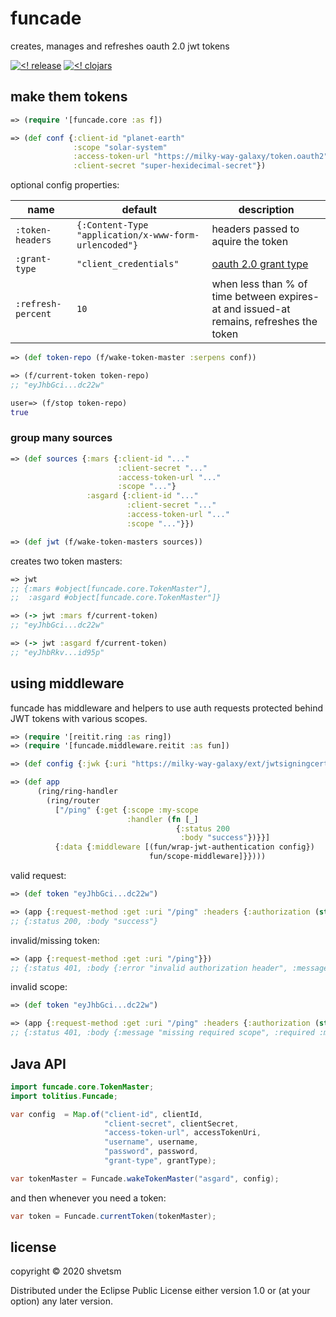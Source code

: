 # funcade

creates, manages and refreshes oauth 2.0 jwt tokens

[![<! release](https://img.shields.io/badge/dynamic/json.svg?label=release&url=https%3A%2F%2Fclojars.org%2Ftolitius%2Ffuncade%2Flatest-version.json&query=version&colorB=blue)](https://github.com/tolitius/funcade/releases)
[![<! clojars](https://img.shields.io/clojars/v/tolitius/funcade.svg)](https://clojars.org/tolitius/funcade)

## make them tokens

```clojure
=> (require '[funcade.core :as f])

=> (def conf {:client-id "planet-earth"
              :scope "solar-system"
              :access-token-url "https://milky-way-galaxy/token.oauth2"
              :client-secret "super-hexidecimal-secret"})
```

optional config properties:

name | default | description
------------ | ------------- | -------------
`:token-headers` | `{:Content-Type "application/x-www-form-urlencoded"}` | headers passed to aquire the token
`:grant-type` | `"client_credentials"` | [oauth 2.0 grant type](https://oauth.net/2/grant-types/)
`:refresh-percent` | `10` | when less than % of time between expires-at and issued-at remains, refreshes the token

```clojure
=> (def token-repo (f/wake-token-master :serpens conf))

=> (f/current-token token-repo)
;; "eyJhbGci...dc22w"
```

```clojure
user=> (f/stop token-repo)
true
```

### group many sources

```clojure
=> (def sources {:mars {:client-id "..."
                        :client-secret "..."
                        :access-token-url "..."
                        :scope "..."}
                 :asgard {:client-id "..."
                          :client-secret "..."
                          :access-token-url "..."
                          :scope "..."}})

=> (def jwt (f/wake-token-masters sources))
```

creates two token masters:

```clojure
=> jwt
;; {:mars #object[funcade.core.TokenMaster"],
;;  :asgard #object[funcade.core.TokenMaster"]}

=> (-> jwt :mars f/current-token)
;; "eyJhbGci...dc22w"

=> (-> jwt :asgard f/current-token)
;; "eyJhbRkv...id95p"
```

## using middleware

funcade has middleware and helpers to use auth requests protected behind JWT tokens with various scopes.

```clojure
=> (require '[reitit.ring :as ring])
=> (require '[funcade.middleware.reitit :as fun])

=> (def config {:jwk {:uri "https://milky-way-galaxy/ext/jwtsigningcert/jwks"})

=> (def app
      (ring/ring-handler
        (ring/router
          ["/ping" {:get {:scope :my-scope
                          :handler (fn [_]
                                     {:status 200
                                      :body "success"})}}]
          {:data {:middleware [(fun/wrap-jwt-authentication config})
                               fun/scope-middleware]}})))
```

valid request:

```clojure 
=> (def token "eyJhbGci...dc22w")

=> (app {:request-method :get :uri "/ping" :headers {:authorization (str "Bearer " token)}})
;; {:status 200, :body "success"}
```

invalid/missing token:

```clojure 
=> (app {:request-method :get :uri "/ping"}})
;; {:status 401, :body {:error "invalid authorization header", :message "access to /ping is not authorized"}}
```

invalid scope:

```clojure 
=> (def token "eyJhbGci...dc22w")

=> (app {:request-method :get :uri "/ping" :headers {:authorization (str "Bearer " token)}})
;; {:status 401, :body {:message "missing required scope", :required :my-scope, :scopes (:not-my-scope)}}
```

## Java API

```java
import funcade.core.TokenMaster;
import tolitius.Funcade;
```

```java
var config  = Map.of("client-id", clientId,
                     "client-secret", clientSecret,
                     "access-token-url", accessTokenUri,
                     "username", username,
                     "password", password,
                     "grant-type", grantType);

var tokenMaster = Funcade.wakeTokenMaster("asgard", config);
```

and then whenever you need a token:

```java
var token = Funcade.currentToken(tokenMaster);
```

## license

copyright © 2020 shvetsm

Distributed under the Eclipse Public License either version 1.0 or (at
your option) any later version.
